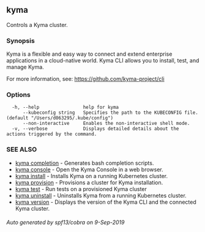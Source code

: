 ## kyma

Controls a Kyma cluster.

### Synopsis

Kyma is a flexible and easy way to connect and extend enterprise applications in a cloud-native world.
Kyma CLI allows you to install, test, and manage Kyma.

For more information, see: https://github.com/kyma-project/cli


### Options

```
  -h, --help                help for kyma
      --kubeconfig string   Specifies the path to the KUBECONFIG file. (default "/Users/d063295/.kube/config")
      --non-interactive     Enables the non-interactive shell mode.
  -v, --verbose             Displays detailed details about the actions triggered by the command.
```

### SEE ALSO

* [kyma completion](kyma_completion.md)	 - Generates bash completion scripts.
* [kyma console](kyma_console.md)	 - Open the Kyma Console in a web browser.
* [kyma install](kyma_install.md)	 - Installs Kyma on a running Kubernetes cluster.
* [kyma provision](kyma_provision.md)	 - Provisions a cluster for Kyma installation.
* [kyma test](kyma_test.md)	 - Run tests on a provisioned Kyma cluster
* [kyma uninstall](kyma_uninstall.md)	 - Uninstalls Kyma from a running Kubernetes cluster.
* [kyma version](kyma_version.md)	 - Displays the version of the Kyma CLI and the connected Kyma cluster.

###### Auto generated by spf13/cobra on 9-Sep-2019

